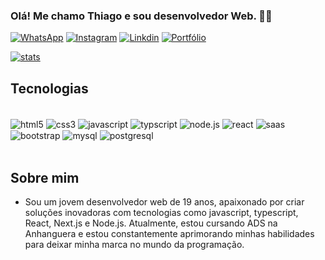 ### Olá! Me chamo Thiago e sou desenvolvedor Web. 👋🏽

[![WhatsApp](https://img.shields.io/badge/WhatsApp-25D366?style=for-the-badge&logo=whatsapp&logoColor=white)](https://wa.me/5562986251491?text=Ol%C3%A1%2C%20vim%20do%20GitHub!)
[![Instagram](https://img.shields.io/badge/Instagram-E4405F?style=for-the-badge&logo=instagram&logoColor=white)](https://www.instagram.com/thigasfella/?utm_source=qr&igsh=amlhZndvdzBid3pq)
[![Linkdin](https://img.shields.io/badge/LinkedIn-0077B5?style=for-the-badge&logo=linkedin&logoColor=white)](https://www.linkedin.com/in/thiago-lopes-de-souza-a34930301/)
[![Portfólio](https://img.shields.io/badge/website-000000?style=for-the-badge&logo=About.me&logoColor=white)](https://thigas-portfolio.vercel.app)

[![stats](https://github-stats-alpha.vercel.app/api?username=thigasfella&cc=000&tc=fff&ic=fff&bc=000 "stats")](https://github-stats-alpha.vercel.app/api?username=thigasfella&cc=000&tc=fff&ic=fff&bc=000 "stats")

## Tecnologias
<div style="display: inline_block"><br/>
  <img align="center" alt="html5" src="https://img.shields.io/badge/HTML5-E34F26?style=for-the-badge&logo=html5&logoColor=white"/>
  <img align="center" alt="css3" src="https://img.shields.io/badge/CSS3-1572B6?style=for-the-badge&logo=css3&logoColor=white"/>
  <img align="center" alt="javascript" src="https://img.shields.io/badge/JavaScript-F7DF1E?style=for-the-badge&logo=javascript&logoColor=black"/>
  <img align="center" alt="typscript" src="https://img.shields.io/badge/TypeScript-007ACC?style=for-the-badge&logo=typescript&logoColor=white"/>
  <img align="center" alt="node.js" src="https://img.shields.io/badge/Node.js-43853D?style=for-the-badge&logo=node.js&logoColor=white"/>
  <img align="center" alt="react" src="https://img.shields.io/badge/React-20232A?style=for-the-badge&logo=react&logoColor=61DAFB"/>
  <img align="center" alt="saas" src="https://img.shields.io/badge/Sass-CC6699?style=for-the-badge&logo=sass&logoColor=white"/>
  <img align="center" alt="bootstrap" src="https://img.shields.io/badge/Bootstrap-563D7C?style=for-the-badge&logo=bootstrap&logoColor=white"/>
  <img align="center" alt="mysql" src="https://img.shields.io/badge/MySQL-00000F?style=for-the-badge&logo=mysql&logoColor=white"/>
  <img align="center" alt="postgresql" src="https://img.shields.io/badge/PostgreSQL-316192?style=for-the-badge&logo=postgresql&logoColor=white"/>
</div><br/>

## Sobre mim
- Sou um jovem desenvolvedor web de 19 anos, apaixonado por criar soluções inovadoras com tecnologias como javascript, typescript, React, Next.js e Node.js. Atualmente, estou cursando ADS na Anhanguera e estou constantemente aprimorando minhas habilidades para deixar minha marca no mundo da programação.



